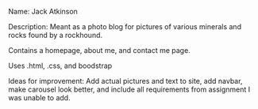 Name: Jack Atkinson

Description: Meant as a photo blog for pictures of various minerals and rocks found by a rockhound.

Contains a homepage, about me, and contact me page.

Uses .html, .css, and boodstrap

Ideas for improvement: Add actual pictures and text to site, add navbar, make carousel look better, and include all requirements from assignment I was unable to add.

